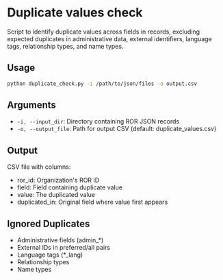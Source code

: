 # Duplicate values check

Script to identify duplicate values across fields in records, excluding expected duplicates in administrative data, external identifiers, language tags, relationship types, and name types.

## Usage

```bash
python duplicate_check.py -i /path/to/json/files -o output.csv
```

## Arguments

- `-i, --input_dir`: Directory containing ROR JSON records
- `-o, --output_file`: Path for output CSV (default: duplicate_values.csv)

## Output

CSV file with columns:
- ror_id: Organization's ROR ID
- field: Field containing duplicate value
- value: The duplicated value
- duplicated_in: Original field where value first appears

## Ignored Duplicates

- Administrative fields (admin_*)
- External IDs in preferred/all pairs
- Language tags (*_lang)
- Relationship types
- Name types